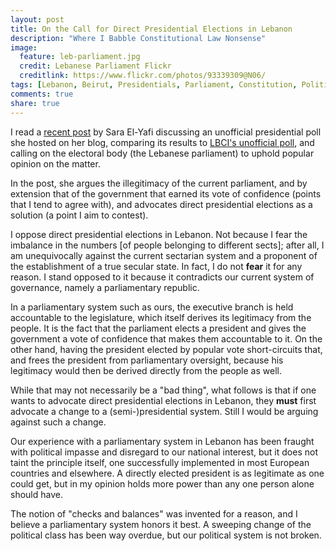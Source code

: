 ```yaml
---
layout: post
title: On the Call for Direct Presidential Elections in Lebanon
description: "Where I Babble Constitutional Law Nonsense"
image:
  feature: leb-parliament.jpg
  credit: Lebanese Parliament Flickr
  creditlink: https://www.flickr.com/photos/93339309@N06/
tags: [Lebanon, Beirut, Presidentials, Parliament, Constitution, Politics]
comments: true
share: true
---
```


I read a [recent post](http://saraelyafi.com/2014/06/25/results-of-my-presidential-elections-poll-and-a-plan-of-change/) by Sara El-Yafi discussing an unofficial presidential poll she hosted on her blog, comparing its results to [LBCI's unofficial poll](http://www.president-2014.com/En/), and calling on the electoral body (the Lebanese parliament) to uphold popular opinion on the matter.

In the post, she argues the illegitimacy of the current parliament, and by extension that of the government that earned its vote of confidence (points that I tend to agree with), and advocates direct presidential elections as a solution (a point I aim to contest).

I oppose direct presidential elections in Lebanon. Not because I fear the imbalance in the numbers [of people belonging to different sects]; after all, I am unequivocally against the current sectarian system and a proponent of the establishment of a true secular state. In fact, I do not **fear** it for any reason. I stand opposed to it because it contradicts our current system of governance, namely a parliamentary republic.

In a parliamentary system such as ours, the executive branch is held accountable to the legislature, which itself derives its legitimacy from the people. It is the fact that the parliament elects a president and gives the government a vote of confidence that makes them accountable to it. On the other hand, having the president elected by popular vote short-circuits that, and frees the president from parliamentary oversight, because his legitimacy would then be derived directly from the people as well.

While that may not necessarily be a "bad thing", what follows is that if one wants to advocate direct presidential elections in Lebanon, they **must** first advocate a change to a (semi-)presidential system. Still I would be arguing against such a change. 

Our experience with a parliamentary system in Lebanon has been fraught with political impasse and disregard to our national interest, but it does not taint the principle itself, one successfully implemented in most European countries and elsewhere. A directly elected president is as legitimate as one could get, but in my opinion holds more power than any one person alone should have.

The notion of "checks and balances" was invented for a reason, and I believe a parliamentary system honors it best. A sweeping change of the political class has been way overdue, but our political system is not broken.

